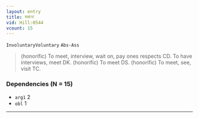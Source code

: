 ```yaml
---
layout: entry
title: མཇལ་
vid: Hill:0544
vcount: 15
---
```

`InvoluntaryVoluntary` `Abs-Ass`
> (honorific) To meet, interview, wait on, pay ones respects CD\.
 To have interviews, meet DK\.
 (honorific) To meet DS\.
 (honorific) To meet, see, visit TC\.

### Dependencies (N = 15)
* `arg1` 2
* `obl` 1

---

